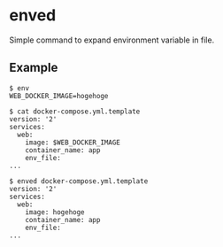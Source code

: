 # enved

Simple command to expand environment variable in file.

## Example

```
$ env
WEB_DOCKER_IMAGE=hogehoge

$ cat docker-compose.yml.template
version: '2'
services:
  web:
    image: $WEB_DOCKER_IMAGE
    container_name: app
    env_file:
...

$ enved docker-compose.yml.template
version: '2'
services:
  web:
    image: hogehoge
    container_name: app
    env_file:
...
```

